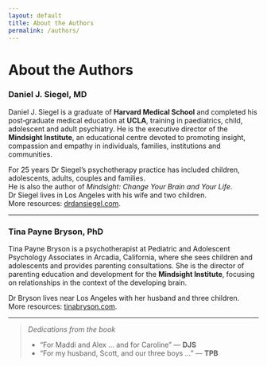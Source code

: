```yaml
---
layout: default
title: About the Authors
permalink: /authors/
---
```


# About the Authors

### Daniel J. Siegel, MD  
Daniel J. Siegel is a graduate of **Harvard Medical School** and completed his
post‑graduate medical education at **UCLA**, training in paediatrics, child,
adolescent and adult psychiatry. He is the executive director of the
**Mindsight Institute**, an educational centre devoted to promoting insight,
compassion and empathy in individuals, families, institutions and communities.

For 25 years Dr Siegel’s psychotherapy practice has included children,
adolescents, adults, couples and families.  
He is also the author of *Mindsight: Change Your Brain and Your Life*.  
Dr Siegel lives in Los Angeles with his wife and two children.  
More resources: [drdansiegel.com](https://drdansiegel.com).

---

### Tina Payne Bryson, PhD  
Tina Payne Bryson is a psychotherapist at Pediatric and Adolescent Psychology
Associates in Arcadia, California, where she sees children and adolescents and
provides parenting consultations. She is the director of parenting education
and development for the **Mindsight Institute**, focusing on relationships in
the context of the developing brain.

Dr Bryson lives near Los Angeles with her husband and three children.  
More resources: [tinabryson.com](https://tinabryson.com).

---

> *Dedications from the book*  
> * “For Maddi and Alex … and for Caroline” — **DJS**  
> * “For my husband, Scott, and our three boys …” — **TPB**
